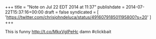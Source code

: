 +++
title = "Note on Jul 22 EDT 2014 at 11:37"
publishdate = 2014-07-22T15:37:16+00:00
draft = false
syndicated = [ 'https://twitter.com/chrisjohndeluca/status/491607918501195800?s=20' ]
+++

This is funny http://t.co/MkxVglPeHc damn #clickbait
